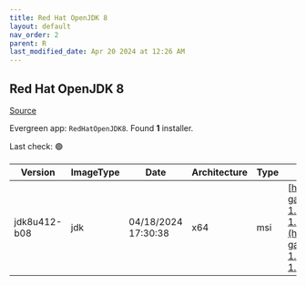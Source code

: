 ```yaml
---
title: Red Hat OpenJDK 8
layout: default
nav_order: 2
parent: R
last_modified_date: Apr 20 2024 at 12:26 AM
---
```


## Red Hat OpenJDK 8

[Source](https://developers.redhat.com/products/openjdk/overview)

Evergreen app: `RedHatOpenJDK8`. Found **1** installer.

Last check: 🟢

| Version      | ImageType | Date                | Architecture | Type | URI                                                                                                                                                                                                                                                                                                |
| ------------ | --------- | ------------------- | ------------ | ---- | -------------------------------------------------------------------------------------------------------------------------------------------------------------------------------------------------------------------------------------------------------------------------------------------------- |
| jdk8u412-b08 | jdk       | 04/18/2024 17:30:38 | x64          | msi  | [https://developers.redhat.com/content-gateway/file/pub/openjdk/adoptium/April_2024/java-1.8.0-openjdk-1.8.0.412-1.b08.redhat.windows.x86_64.msi](https://developers.redhat.com/content-gateway/file/pub/openjdk/adoptium/April_2024/java-1.8.0-openjdk-1.8.0.412-1.b08.redhat.windows.x86_64.msi) |
